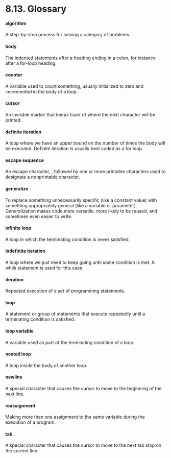 # 8.13. Glossary

#### algorithm
A step-by-step process for solving a category of problems.

#### body
The indented statements after a heading ending in a colon, for instance after a for-loop heading.

#### counter
A variable used to count something, usually initialized to zero and incremented in the body of a loop.

#### cursor
An invisible marker that keeps track of where the next character will be printed.

#### definite iteration
A loop where we have an upper bound on the number of times the body will be executed. Definite iteration is usually best coded as a for loop.

#### escape sequence
An escape character, \, followed by one or more printable characters used to designate a nonprintable character.

#### generalize
To replace something unnecessarily specific (like a constant value) with something appropriately general (like a variable or parameter). Generalization makes code more versatile, more likely to be reused, and sometimes even easier to write.

#### infinite loop
A loop in which the terminating condition is never satisfied.

#### indefinite iteration
A loop where we just need to keep going until some condition is met. A while statement is used for this case.

#### iteration
Repeated execution of a set of programming statements.

#### loop
A statement or group of statements that execute repeatedly until a terminating condition is satisfied.

#### loop variable
A variable used as part of the terminating condition of a loop.

#### nested loop
A loop inside the body of another loop.

#### newline
A special character that causes the cursor to move to the beginning of the next line.

#### reassignment
Making more than one assignment to the same variable during the execution of a program.

#### tab
A special character that causes the cursor to move to the next tab stop on the current line.
